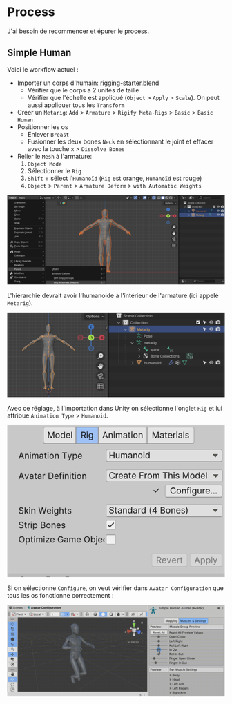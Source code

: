 # Process
J'ai besoin de recommencer et épurer le process.

## Simple Human
Voici le workflow actuel :

- Importer un corps d'humain: [rigging-starter.blend](/blender/tutoriels/rigging/rigging-starter.blend)
	- Vérifier que le corps a 2 unités de taille
	- Vérifier que l'échelle est appliqué (`Object` > `Apply` > `Scale`). On peut aussi appliquer tous les `Transform`
- Créer un `Metarig`: `Add` > `Armature` > `Rigify Meta-Rigs` > `Basic` > `Basic Human`
- Positionner les os
	- Enlever `Breast`
	- Fusionner les deux bones `Neck` en sélectionnant le joint et effacer avec la touche `x` > `Dissolve Bones`
- Relier le `Mesh` à l'armature:
	1. `Object Mode`
	2. Sélectionner le `Rig`
	3. `Shift` + sélect l'`Humanoïd` (`Rig` est orange, `Humanoïd` est rouge)
	4. `Object` > `Parent` > `Armature Deform` > `with Automatic Weights`

![](images/blender-object-parent-weight.png)

L'hiérarchie devrait avoir l'humanoide à l'intérieur de l'armature (ici appelé `Metarig`).

![](images/blender-metarig-with-humanoid.png)

Avec ce réglage, à l'importation dans Unity on sélectionne l'onglet `Rig` et lui attribue `Animation Type` > `Humanoid`.

![](images/unity-rig-humanoid-configure.png)

Si on sélectionne `Configure`, on veut vérifier dans `Avatar Configuration` que tous les os fonctionne correctement :

![](images/unity-avatar-configuration.gif)